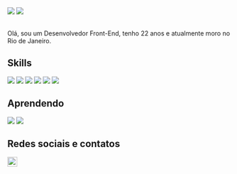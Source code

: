 <img src="https://i.imgur.com/pPHCIwR.gif" />
<img src="https://imgur.com/it55MM7.png" />
<br />
<br />

Olá, sou um Desenvolvedor Front-End, tenho 22 anos e atualmente moro no Rio de Janeiro. 

## Skills
<img src="https://img.shields.io/badge/HTML5-E34F26?style=for-the-badge&logo=html5&logoColor=white" />  <img src="https://img.shields.io/badge/CSS3-1572B6?style=for-the-badge&logo=css3&logoColor=white" />  <img src="https://img.shields.io/badge/JavaScript-323330?style=for-the-badge&logo=javascript&logoColor=F7DF1E" />  <img src="https://img.shields.io/badge/React-20232A?style=for-the-badge&logo=react&logoColor=61DAFB" />  <img src="https://img.shields.io/badge/Redux-593D88?style=for-the-badge&logo=redux&logoColor=white" />  <img src="https://img.shields.io/badge/Git-E34F26?style=for-the-badge&logo=git&logoColor=white" />

## Aprendendo
<img src="https://img.shields.io/badge/Tailwind_CSS-38B2AC?style=for-the-badge&logo=tailwind-css&logoColor=white" />  <img src="https://img.shields.io/badge/Docker-2496ED?style=for-the-badge&logo=docker&logoColor=white" />

## Redes sociais e contatos
<a href="https://www.linkedin.com/in/theluizgabriel/">
  <img align="left" alt="Mehdi's LinkdeIn" width="22px" src="https://img.shields.io/badge/LinkedIn-0077B5?style=for-the-badge&logo=linkedin&logoColor=white" />
</a>
